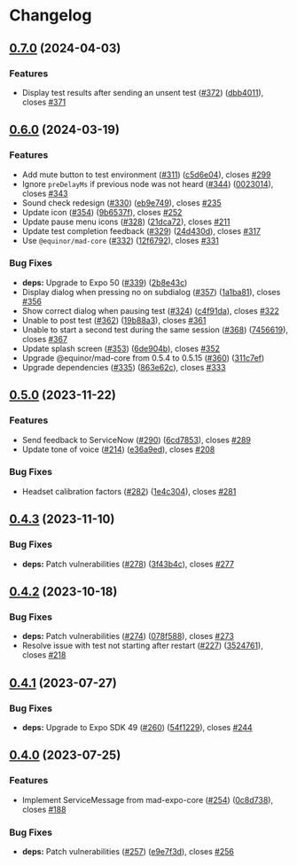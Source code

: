 # Changelog

## [0.7.0](https://github.com/equinor/hearing-test/compare/v0.6.0...v0.7.0) (2024-04-03)


### Features

* Display test results after sending an unsent test ([#372](https://github.com/equinor/hearing-test/issues/372)) ([dbb4011](https://github.com/equinor/hearing-test/commit/dbb40114decab08c335983037de601ef08642a27)), closes [#371](https://github.com/equinor/hearing-test/issues/371)

## [0.6.0](https://github.com/equinor/hearing-test/compare/v0.5.0...v0.6.0) (2024-03-19)


### Features

* Add mute button to test environment ([#311](https://github.com/equinor/hearing-test/issues/311)) ([c5d6e04](https://github.com/equinor/hearing-test/commit/c5d6e04061f3e033b7ebaf6195e3df33ad11ebdd)), closes [#299](https://github.com/equinor/hearing-test/issues/299)
* Ignore `preDelayMs` if previous node was not heard ([#344](https://github.com/equinor/hearing-test/issues/344)) ([0023014](https://github.com/equinor/hearing-test/commit/00230145b743ef2d2bd23da1a0e087773c41c7c0)), closes [#343](https://github.com/equinor/hearing-test/issues/343)
* Sound check redesign ([#330](https://github.com/equinor/hearing-test/issues/330)) ([eb9e749](https://github.com/equinor/hearing-test/commit/eb9e749c60d124eaebe4570645bcd611c56c6405)), closes [#235](https://github.com/equinor/hearing-test/issues/235)
* Update icon ([#354](https://github.com/equinor/hearing-test/issues/354)) ([9b6537f](https://github.com/equinor/hearing-test/commit/9b6537f9e1846e04ee904ecc81e79d3693486b58)), closes [#252](https://github.com/equinor/hearing-test/issues/252)
* Update pause menu icons ([#328](https://github.com/equinor/hearing-test/issues/328)) ([21dca72](https://github.com/equinor/hearing-test/commit/21dca726ffbb0371de96aec7ca683c932b25db30)), closes [#211](https://github.com/equinor/hearing-test/issues/211)
* Update test completion feedback ([#329](https://github.com/equinor/hearing-test/issues/329)) ([24d430d](https://github.com/equinor/hearing-test/commit/24d430d9fb4be5a9fbdbded25d4aba3a939da64b)), closes [#317](https://github.com/equinor/hearing-test/issues/317)
* Use `@equinor/mad-core` ([#332](https://github.com/equinor/hearing-test/issues/332)) ([12f6792](https://github.com/equinor/hearing-test/commit/12f6792ac1d336a84135d9b2e4b33c3fc73b75f9)), closes [#331](https://github.com/equinor/hearing-test/issues/331)


### Bug Fixes

* **deps:** Upgrade to Expo 50 ([#339](https://github.com/equinor/hearing-test/issues/339)) ([2b8e43c](https://github.com/equinor/hearing-test/commit/2b8e43c05cfb249819712770a5e2739a5010c7dd))
* Display dialog when pressing no on subdialog ([#357](https://github.com/equinor/hearing-test/issues/357)) ([1a1ba81](https://github.com/equinor/hearing-test/commit/1a1ba81638fcbd0155ec5898d4a8271c6b81774a)), closes [#356](https://github.com/equinor/hearing-test/issues/356)
* Show correct dialog when pausing test ([#324](https://github.com/equinor/hearing-test/issues/324)) ([c4f91da](https://github.com/equinor/hearing-test/commit/c4f91da1efbab2e4ca3130d18a35ef417f773f34)), closes [#322](https://github.com/equinor/hearing-test/issues/322)
* Unable to post test ([#362](https://github.com/equinor/hearing-test/issues/362)) ([19b88a3](https://github.com/equinor/hearing-test/commit/19b88a3ceb091711e8b256121b7d922a18f4cb46)), closes [#361](https://github.com/equinor/hearing-test/issues/361)
* Unable to start a second test during the same session ([#368](https://github.com/equinor/hearing-test/issues/368)) ([7456619](https://github.com/equinor/hearing-test/commit/7456619a0f90836364ba7ddb2aa79cac0030d58f)), closes [#367](https://github.com/equinor/hearing-test/issues/367)
* Update splash screen ([#353](https://github.com/equinor/hearing-test/issues/353)) ([6de904b](https://github.com/equinor/hearing-test/commit/6de904b89dda684ea40dfa0c46ac8f5c82acf3f0)), closes [#352](https://github.com/equinor/hearing-test/issues/352)
* Upgrade @equinor/mad-core from 0.5.4 to 0.5.15 ([#360](https://github.com/equinor/hearing-test/issues/360)) ([311c7ef](https://github.com/equinor/hearing-test/commit/311c7efb366ca8315d43c435ddc29c10113f7e4f))
* Upgrade dependencies ([#335](https://github.com/equinor/hearing-test/issues/335)) ([863e62c](https://github.com/equinor/hearing-test/commit/863e62c174ca4130a8252646be5f4e4be4bcb74c)), closes [#333](https://github.com/equinor/hearing-test/issues/333)

## [0.5.0](https://github.com/equinor/hearing-test/compare/v0.4.3...v0.5.0) (2023-11-22)


### Features

* Send feedback to ServiceNow ([#290](https://github.com/equinor/hearing-test/issues/290)) ([6cd7853](https://github.com/equinor/hearing-test/commit/6cd7853e4f72a63f5cd86b52f4f03074ef0e66fa)), closes [#289](https://github.com/equinor/hearing-test/issues/289)
* Update tone of voice ([#214](https://github.com/equinor/hearing-test/issues/214)) ([e36a9ed](https://github.com/equinor/hearing-test/commit/e36a9ed9ed40d31f06793ec5efe7430c74a11392)), closes [#208](https://github.com/equinor/hearing-test/issues/208)


### Bug Fixes

* Headset calibration factors ([#282](https://github.com/equinor/hearing-test/issues/282)) ([1e4c304](https://github.com/equinor/hearing-test/commit/1e4c3048a66e5a794aae7bf6cf86ad0342ba88ff)), closes [#281](https://github.com/equinor/hearing-test/issues/281)

## [0.4.3](https://github.com/equinor/hearing-test/compare/v0.4.2...v0.4.3) (2023-11-10)


### Bug Fixes

* **deps:** Patch vulnerabilities ([#278](https://github.com/equinor/hearing-test/issues/278)) ([3f43b4c](https://github.com/equinor/hearing-test/commit/3f43b4c41f59f2c1501c85dc41470f72058ebf10)), closes [#277](https://github.com/equinor/hearing-test/issues/277)

## [0.4.2](https://github.com/equinor/hearing-test/compare/v0.4.1...v0.4.2) (2023-10-18)


### Bug Fixes

* **deps:** Patch vulnerabilities ([#274](https://github.com/equinor/hearing-test/issues/274)) ([078f588](https://github.com/equinor/hearing-test/commit/078f58806ab4961f6cc9d11ce580a16493aed3ca)), closes [#273](https://github.com/equinor/hearing-test/issues/273)
* Resolve issue with test not starting after restart ([#227](https://github.com/equinor/hearing-test/issues/227)) ([3524761](https://github.com/equinor/hearing-test/commit/3524761086f7840531599499a1d2bcf693e3bfb6)), closes [#218](https://github.com/equinor/hearing-test/issues/218)

## [0.4.1](https://github.com/equinor/hearing-test/compare/v0.4.0...v0.4.1) (2023-07-27)


### Bug Fixes

* **deps:** Upgrade to Expo SDK 49 ([#260](https://github.com/equinor/hearing-test/issues/260)) ([54f1229](https://github.com/equinor/hearing-test/commit/54f1229710f1c61fa3f99afd8e16d7367c02c195)), closes [#244](https://github.com/equinor/hearing-test/issues/244)

## [0.4.0](https://github.com/equinor/hearing-test/compare/v0.3.2...v0.4.0) (2023-07-25)


### Features

* Implement ServiceMessage from mad-expo-core ([#254](https://github.com/equinor/hearing-test/issues/254)) ([0c8d738](https://github.com/equinor/hearing-test/commit/0c8d7380aadfa12e6f831f97cd6d91408a670743)), closes [#188](https://github.com/equinor/hearing-test/issues/188)


### Bug Fixes

* **deps:** Patch vulnerabilities ([#257](https://github.com/equinor/hearing-test/issues/257)) ([e9e7f3d](https://github.com/equinor/hearing-test/commit/e9e7f3d27889b6f8db6c3721a1ab0b226cddab15)), closes [#256](https://github.com/equinor/hearing-test/issues/256)

